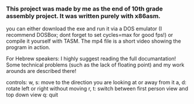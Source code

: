 ### This project was made by me as the end of 10th grade assembly project. It was written purely with x86asm.

you can either download the exe and run it via a DOS emulator (I recommend DOSBox; dont forget to set cycles=max for good fps!) or compile it yourself with TASM.
The mp4 file is a short video showing the program in action.

For Hebrew speakers: I highly suggest reading the full documantation! Some technical problems (such as the lack of floating point) and my work arounds are described there!

controls:
w, s: move to the direction you are looking at or away from it
a, d: rotate left or right without moving
r, t: switch between first person view and top down view
q: quit

